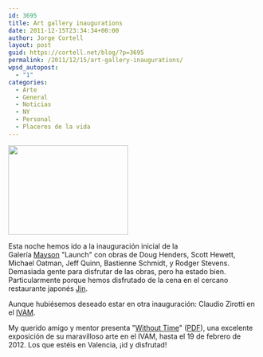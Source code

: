 ```yaml
---
id: 3695
title: Art gallery inaugurations
date: 2011-12-15T23:34:34+00:00
author: Jorge Cortell
layout: post
guid: https://cortell.net/blog/?p=3695
permalink: /2011/12/15/art-gallery-inaugurations/
wpsd_autopost:
  - "1"
categories:
  - Arte
  - General
  - Noticias
  - NY
  - Personal
  - Placeres de la vida
---
```

<img title="at Mayson" src="https://farm8.staticflickr.com/7011/6524135009_59166469ed_m.jpg" alt="" width="240" height="180" />

Esta noche hemos ido a la inauguración inicial de la Galería <a title="https://www.maysongallery.com/" href="https://www.maysongallery.com/" target="_blank">Mayson</a> "Launch" con obras de Doug Henders, Scott Hewett, Michael Oatman, Jeff Quinn, Bastienne Schmidt, y Rodger Stevens. Demasiada gente para disfrutar de las obras, pero ha estado bien. Particularmente porque hemos disfrutado de la cena en el cercano restaurante japonés <a title="JIN" href="https://jinrestaurantnyc.com/" target="_blank">Jin</a>.

Aunque hubiésemos deseado estar en otra inauguración: Claudio Zirotti en el <a title="IVAM" href="https://www.ivam.es/exposiciones/2881-claudio-zirotti-without-time" target="_blank">IVAM</a>.

My querido amigo y mentor presenta "<a title="https://www.ivam.es/catalogopdf/0588/#/1/" href="https://www.ivam.es/catalogopdf/0588/#/1/" target="_blank">Without Time</a>" (<a title="https://www.ivam.es/catalogopdf/0588/pubData/source/ZIROTTI.pdf" href="https://www.ivam.es/catalogopdf/0588/pubData/source/ZIROTTI.pdf" target="_blank">PDF</a>), una excelente exposición de su maravilloso arte en el IVAM, hasta el 19 de febrero de 2012. Los que estéis en Valencia, ¡id y disfrutad!